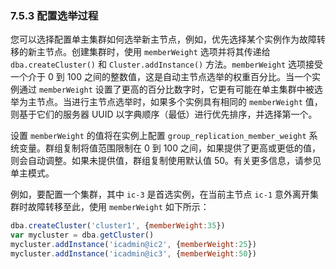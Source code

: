 ### 7.5.3 配置选举过程

您可以选择配置单主集群如何选举新主节点，例如，优先选择某个实例作为故障转移的新主节点。创建集群时，使用 `memberWeight` 选项并将其传递给 `dba.createCluster()` 和 `Cluster.addInstance()` 方法。`memberWeight` 选项接受一个介于 0 到 100 之间的整数值，这是自动主节点选举的权重百分比。当一个实例通过 `memberWeight` 设置了更高的百分比数字时，它更有可能在单主集群中被选举为主节点。当进行主节点选举时，如果多个实例具有相同的 `memberWeight` 值，则基于它们的服务器 UUID 以字典顺序（最低）进行优先排序，并选择第一个。

设置 `memberWeight` 的值将在实例上配置 `group_replication_member_weight` 系统变量。群组复制将值范围限制在 0 到 100 之间，如果提供了更高或更低的值，则会自动调整。如果未提供值，群组复制使用默认值 50。有关更多信息，请参见单主模式。

例如，要配置一个集群，其中 `ic-3` 是首选实例，在当前主节点 `ic-1` 意外离开集群时故障转移至此，使用 `memberWeight` 如下所示：

```js
dba.createCluster('cluster1', {memberWeight:35})
var mycluster = dba.getCluster()
mycluster.addInstance('icadmin@ic2', {memberWeight:25})
mycluster.addInstance('icadmin@ic3', {memberWeight:50})
```
